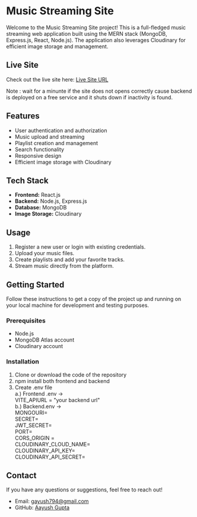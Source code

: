 # Music Streaming Site

Welcome to the Music Streaming Site project! This is a full-fledged music streaming web application built using the MERN stack (MongoDB, Express.js, React, Node.js). The application also leverages Cloudinary for efficient image storage and management.

## Live Site

Check out the live site here: [Live Site URL](https://groovygaana.vercel.app/) </br>

Note : wait for a minunte if the site does not opens correctly cause backend is deployed on a free service and it shuts down if inactivity is found.

## Features

- User authentication and authorization
- Music upload and streaming
- Playlist creation and management
- Search functionality
- Responsive design
- Efficient image storage with Cloudinary

## Tech Stack

- **Frontend:** React.js
- **Backend:** Node.js, Express.js
- **Database:** MongoDB
- **Image Storage:** Cloudinary
  
## Usage

1. Register a new user or login with existing credentials.
2. Upload your music files.
3. Create playlists and add your favorite tracks.
4. Stream music directly from the platform.

## Getting Started

Follow these instructions to get a copy of the project up and running on your local machine for development and testing purposes.

### Prerequisites
- Node.js
- MongoDB Atlas account
- Cloudinary account
  
### Installation

1. Clone or download the code of the repository
2. npm install both frontend and backend
3. Create .env file </br>
  a.) Frontend .env -> </br>
    VITE_APIURL = "your backend url" </br>
  b.) Backend.env -> </br>
    MONGOURI= </br>
    SECRET=</br>
    JWT_SECRET=</br>
    PORT=</br>
    CORS_ORIGIN = </br>
    CLOUDINARY_CLOUD_NAME=</br>
    CLOUDINARY_API_KEY=</br>
    CLOUDINARY_API_SECRET=</br>
    
## Contact

If you have any questions or suggestions, feel free to reach out!

- Email: gayush794@gmail.com
- GitHub: [Aayush Gupta](https://github.com/your-username)

